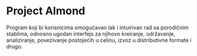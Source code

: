 # Project Almond

Program koji bi korisnicima omogućavao lak i intuirivan rad sa porodičnim stablima, odnosno ugodan interfejs za njihovo kreiranje, održavanje, analiziranje, povezivanje postojećih u celinu, izvoz u distributivne formate i drugo.
